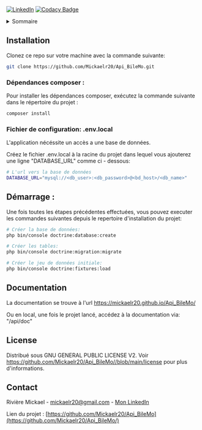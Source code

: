 [![LinkedIn][linkedin-shield]][linkedin-url]
[![Codacy Badge](https://app.codacy.com/project/badge/Grade/279d1b95605240d8b018b1ab1345cbcc)](https://www.codacy.com/gh/Mickaelr20/Api_BileMo/dashboard?utm_source=github.com&amp;utm_medium=referral&amp;utm_content=Mickaelr20/Api_BileMo&amp;utm_campaign=Badge_Grade)

<!-- TABLE OF CONTENTS -->
<details>
  <summary>Sommaire</summary>
  <ol>
    <li><a href="#installation">Installation</a></li>
    <li><a href="#demarrage">Démarrage</a></li>
    <li><a href="#documentation">Documentation</a></li>
    <li><a href="#license">Licence</a></li>
    <li><a href="#contact">Contact</a></li>
  </ol>
</details>

<!-- INSTALLATION -->

## Installation

Clonez ce repo sur votre machine avec la commande suivante:
```sh
git clone https://github.com/Mickaelr20/Api_BileMo.git
```

### Dépendances composer :

Pour installer les dépendances composer, exécutez la commande suivante dans le répertoire du projet :
```sh
composer install
```

### Fichier de configuration: .env.local

L'application nécéssite un accès a une base de données.

Créez le fichier .env.local à la racine du projet dans lequel vous ajouterez une ligne "DATABASE_URL" comme ci - dessous:

```sh
# L'url vers la base de données
DATABASE_URL="mysql://<db_user>:<db_password>@<bd_host>/<db_name>"
```

## Démarrage :

Une fois toutes les étapes précédentes effectuées, vous pouvez executer les commandes suivantes depuis le repertoire d'installation du projet:

```sh
# Créer la base de données:
php bin/console doctrine:database:create

# Créer les tables:
php bin/console doctrine:migration:migrate

# Créer le jeu de données initiale:
php bin/console doctrine:fixtures:load
```

<!-- DOCUMENTATION -->

## Documentation

La documentation se trouve à l'url <a href="https://mickaelr20.github.io/Api_BileMo/">https://mickaelr20.github.io/Api_BileMo/</a>

Ou en local, une fois le projet lancé, accédez à la documentation via: "/api/doc"

<!-- LICENSE -->

## License

Distribué sous GNU GENERAL PUBLIC LICENSE V2. Voir https://github.com/Mickaelr20/Api_BileMo//blob/main/license pour plus d'informations.

<!-- CONTACT -->

## Contact

Rivière Mickael - mickaelr20@gmail.com - [Mon LinkedIn][linkedin-url]

Lien du projet : [https://github.com/Mickaelr20/Api_BileMo](https://github.com/Mickaelr20/Api_BileMo/)

<!-- MARKDOWN LINKS & IMAGES -->
[linkedin-shield]: https://img.shields.io/badge/-LinkedIn-black.svg?logo=linkedin&colorB=555
[linkedin-url]: https://www.linkedin.com/in/mickael-riviere-s/

